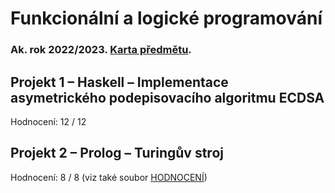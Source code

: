 # Funkcionální a logické programování
### Ak. rok 2022/2023. [Karta předmětu](https://www.fit.vut.cz/study/course/259532/.cs).

## Projekt 1 – Haskell – Implementace asymetrického podepisovacího algoritmu ECDSA
Hodnocení: 12 / 12 


## Projekt 2 – Prolog – Turingův stroj
Hodnocení: 8 / 8 (viz také soubor [HODNOCENÍ](./Projekt%202%20–%20Prolog%20–%20Turingův%20stroj/HODNOCENÍ))

